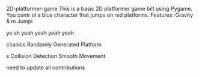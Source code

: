 


     


 2D-platformer-game
This is a basic 2D platformer game 
bilt using Pygame. You contr
ol a blue 
character that jumps on red platforms.
Features: Gravity &amp;
m
Jumpi




ye ah yeah yeah yeah yeah

chanics Randomly Generated Platform







s Collision Detection  Smooth Movement





need  to update all contributions 



 
